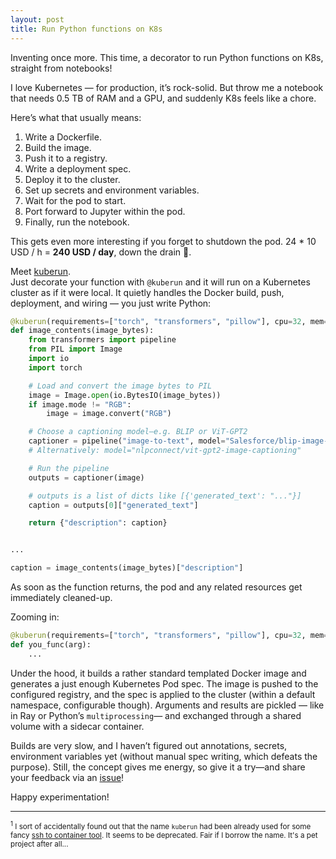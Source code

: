 ```yaml
---
layout: post
title: Run Python functions on K8s
---
```


Inventing once more. This time, a decorator to run Python functions on K8s, straight from notebooks!

<!--more-->

I love Kubernetes — for production, it’s rock-solid. But throw me a notebook that needs 0.5 TB of RAM and a GPU, and suddenly K8s feels like a chore. 

Here’s what that usually means:

1. Write a Dockerfile.
2. Build the image.
3. Push it to a registry.
4. Write a deployment spec.
5. Deploy it to the cluster.
6. Set up secrets and environment variables.
7. Wait for the pod to start.
8. Port forward to Jupyter within the pod.
9. Finally, run the notebook.

This gets even more interesting if you forget to shutdown the pod. 24 * 10 USD / h = **240 USD / day**, down the drain 🤦.

Meet [kuberun](https://github.com/astronautas/kuberun).  
Just decorate your function with `@kuberun` and it will run on a Kubernetes cluster as if it were local.  It quietly handles the Docker build, push, deployment, and wiring — you just write Python:

```python
@kuberun(requirements=["torch", "transformers", "pillow"], cpu=32, mem="64Gi")
def image_contents(image_bytes):
    from transformers import pipeline
    from PIL import Image
    import io
    import torch

    # Load and convert the image bytes to PIL
    image = Image.open(io.BytesIO(image_bytes))
    if image.mode != "RGB":
        image = image.convert("RGB")

    # Choose a captioning model—e.g. BLIP or ViT‑GPT2
    captioner = pipeline("image-to-text", model="Salesforce/blip-image-captioning-base")
    # Alternatively: model="nlpconnect/vit-gpt2-image-captioning"

    # Run the pipeline
    outputs = captioner(image)

    # outputs is a list of dicts like [{'generated_text': "..."}]
    caption = outputs[0]["generated_text"]

    return {"description": caption}


...

caption = image_contents(image_bytes)["description"]
```

As soon as the function returns, the pod and any related resources get immediately cleaned-up.

Zooming in:
```python
@kuberun(requirements=["torch", "transformers", "pillow"], cpu=32, mem="64Gi")
def you_func(arg):
    ...
```

Under the hood, it builds a rather standard templated Docker image and generates a just enough Kubernetes Pod spec. The image is pushed to the configured registry, and the spec is applied to the cluster (within a default namespace, configurable though). Arguments and results are pickled — like in Ray or Python’s `multiprocessing`— and exchanged through a shared volume with a sidecar container.

Builds are very slow, and I haven’t figured out annotations, secrets, environment variables yet (without manual spec writing, which defeats the purpose). Still, the concept gives me energy, so give it a try—and share your feedback via an [issue](https://github.com/astronautas/run_on_k8s/issues)! 

Happy experimentation!

<hr>

<small><sup>1</sup>  I sort of accidentally found out that the name `kuberun` had been already used for some fancy [ssh to container tool](https://github.com/ContainerSSH/kuberun). It seems to be deprecated. Fair if I borrow the name. It's a pet project after all...</small>
